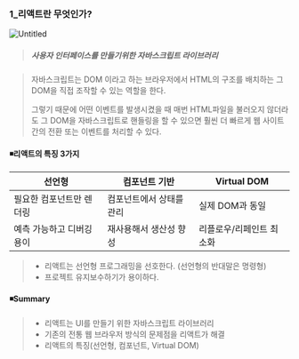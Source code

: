 ### 1_리액트란 무엇인가?

![Untitled](C:\Users\areur\AppData\Local\Temp\Untitled.png)

> ##### 사용자 인터페이스를 만들기위한 자바스크립트 라이브러리 

> 자바스크립트는 DOM 이라고 하는 브라우저에서 HTML의 구조를 배치하는 그 DOM을 직접 조작할 수 있는 역할을 한다. 
>
> 그렇기 때문에 어떤 이벤트를 발생시켰을 때 매번 HTML파일을 불러오지 않더라도 그 DOM을 자바스크립트로 핸들링을 할 수 있으면 훨씬 더 빠르게 웹 사이트간의 전환 또는 이벤트를 처리할 수 있다. 



#### ◾리액트의 특징 3가지 

| 선언형                    | 컴포넌트 기반            | Virtual DOM              |
| ------------------------- | ------------------------ | ------------------------ |
| 필요한 컴포넌트만 렌더링  | 컴포넌트에서 상태를 관리 | 실제 DOM과 동일          |
| 예측 가능하고 디버깅 용이 | 재사용해서 생산성 향성   | 리플로우/리페인트 최소화 |

> * 리액트는 선언형 프로그래밍을 선호한다. (선언형의 반대말은 명령형)
> * 프로젝트 유지보수하기가 용이하다. 



#### ◾Summary

> * 리액트는 UI를 만들기 위한 자바스크립트 라이브러리 
> * 기존의 전통 웹 브라우저 방식의 문제점을 리액트가 해결
> * 리액트의 특징(선언형, 컴포넌트,  Virtual DOM)